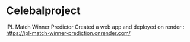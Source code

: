 # Celebalproject
IPL Match Winner Predictor
Created a web app and deployed on render : https://ipl-match-winner-prediction.onrender.com/
